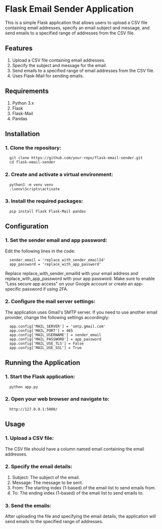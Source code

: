 # Flask Email Sender Application

This is a simple Flask application that allows users to upload a CSV file containing email addresses, specify an email subject and message, and send emails to a specified range of addresses from the CSV file.

## Features
  1. Upload a CSV file containing email addresses.
  2. Specify the subject and message for the email.
  3. Send emails to a specified range of email addresses from the CSV file.
  4. Uses Flask-Mail for sending emails.
     
## Requirements
  1. Python 3.x
  2. Flask
  3. Flask-Mail
  4. Pandas
  
## Installation
  ### 1. Clone the repository:
      git clone https://github.com/your-repo/flask-email-sender.git
      cd flask-email-sender
  ### 2. Create and activate a virtual environment:
      python3 -m venv venv
      .\venv\Scripts\activate 
  ### 3. Install the required packages:
      pip install Flask Flask-Mail pandas
          
## Configuration
  ### 1. Set the sender email and app password:
  Edit the following lines in the code:
          
      sender_email = 'replace_with_sender_emailId'
      app_password = 'replace_with_app_password'
            
  Replace replace_with_sender_emailId with your email address and replace_with_app_password with your app password. Make sure to enable "Less secure app access" on your Google account or create an app-specific password if using 2FA.

  ### 2. Configure the mail server settings:

  The application uses Gmail's SMTP server. If you need to use another email provider, change the following settings accordingly:
          
      app.config['MAIL_SERVER'] = 'smtp.gmail.com'
      app.config['MAIL_PORT'] = 465
      app.config['MAIL_USERNAME'] = sender_email   
      app.config['MAIL_PASSWORD'] = app_password 
      app.config['MAIL_USE_TLS'] = False
      app.config['MAIL_USE_SSL'] = True

            
## Running the Application
  ### 1. Start the Flask application:
      python app.py
  ### 2. Open your web browser and navigate to:
      http://127.0.0.1:5000/


## Usage
  ### 1. Upload a CSV file:
  The CSV file should have a column named email containing the email addresses.

  ### 2. Specify the email details:
  1. Subject: The subject of the email.
  2. Message: The message to be sent.
  3. From: The starting index (1-based) of the email list to send emails from.
  4. To: The ending index (1-based) of the email list to send emails to.

  ### 3. Send the emails:
  After uploading the file and specifying the email details, the application will send emails to the specified range of addresses.
